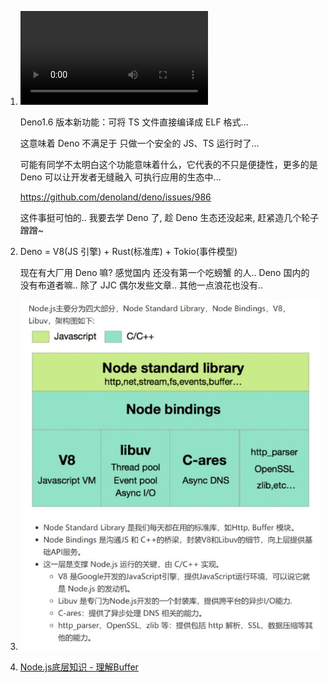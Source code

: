 1. <video src="docs/EoGMZseXcAcerRi.mp4"></video>

   Deno1.6 版本新功能：可将 TS 文件直接编译成 ELF 格式... 

   这意味着 Deno 不满足于 只做一个安全的 JS、TS 运行时了... 

   可能有同学不太明白这个功能意味着什么，它代表的不只是便捷性，更多的是 Deno 可以让开发者无缝融入 可执行应用的生态中...

   https://github.com/denoland/deno/issues/986 

   这件事挺可怕的.. 我要去学 Deno 了, 趁 Deno 生态还没起来, 赶紧造几个轮子 蹭蹭~
   
2. Deno = V8(JS 引擎) + Rust(标准库) + Tokio(事件模型)

   现在有大厂用 Deno 嘛? 感觉国内 还没有第一个吃螃蟹 的人..
   Deno 国内的 没有布道者嘛.. 除了 JJC 偶尔发些文章.. 其他一点浪花也没有.. 
   
3. ![image-20201212212159747](docs/image-20201212212159747.png)

4. [Node.js底层知识 - 理解Buffer](https://mp.weixin.qq.com/s/8e2xA4PxckzKpZZnyMbAuA)

